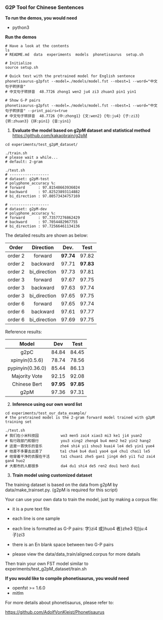 ### G2P Tool for Chinese Sentences

**To run the demos, you would need**

- python3

**Run the demos**

```shell
# Have a look at the contents
ls
# README.md  data  experiments  models  phonetisaurus  setup.sh

# Initialize
source setup.sh

# Quick test with the pretrained model for English sentence
phonetisaurus-g2pfst --model=./models/model.fst --nbest=1 --word="中文句子转拼音"
# 中文句子转拼音  48.7726 zhong1 wen2 ju4 zi3 zhuan3 pin1 yin1

# Show G-P pairs
phonetisaurus-g2pfst --model=./models/model.fst --nbest=1 --word="中文句子转拼音" --print_pairs=true
# 中文句子转拼音  48.7726 {中:zhong1} {文:wen2} {句:ju4} {子:zi3} {转:zhuan3} {拼:pin1} {音:yin1}
```

1. **Evaluate the model based on g2pM dataset and statistical method** https://github.com/kakaobrain/g2pM

```shell
cd experiments/test_g2pM_dataset/

./train.sh
# please wait a while...
# default: 2-gram

./test.sh
# ------------------
# dataset: g2pM-test
# polyphone_accuracy %:
# forward      : 97.81548663936024
# backward     : 97.82523893114882
# bi_direction : 97.80573434757169

# ------------------
# dataset: g2pM-dev
# polyphone_accuracy %:
# forward      : 97.73577276862429
# backward     : 97.7054482967755
# bi_direction : 97.72566461134136
```

The detailed results are shown as below: 

|  Order  |  Direction   |   Dev.    |   Test    |
| :-----: | :----------: | :-------: | :-------: |
| order 2 |   forward    | **97.74** |   97.82   |
| order 2 |   backward   |   97.71   | **97.83** |
| order 2 | bi_direction |   97.73   |   97.81   |
| order 3 |   forward    |   97.67   |   97.75   |
| order 3 |   backward   |   97.63   |   97.74   |
| order 3 | bi_direction |   97.65   |   97.75   |
| order 6 |   forward    |   97.65   |   97.74   |
| order 6 |   backward   |   97.61   |   97.77   |
| order 6 | bi_direction |   97.69   |   97.75   |

Reference results:

| Model            | Dev            | Test         |
| :-------------:| :-------------: |:--------------:|
| g2pC                 | 84.84                | 84.45           |
| xpinyin(0.5.6)       | 78.74                | 78.56           |
| pypinyin(0.36.0)     | 85.44                | 86.13           |
| Majority Vote        | 92.15                | 92.08           |
| Chinese Bert         | **97.95**            | **97.85**       |
| g2pM             | 97.36                | 97.31           |

2. **Inference using our own word list**

```shell
cd experiments/test_our_data_example/
# the pretrained model is the 2-gram forward model trained with g2pM training set

./test.sh
# 我们在小米科技园			wo3 men5 zai4 xiao3 mi3 ke1 ji4 yuan2
# 有行政部门和银行			you3 xing2 zheng4 bu4 men2 he2 yin2 hang2
# 这是一首快乐的音乐		   zhe4 shi4 yi1 shou3 kuai4 le4 de5 yin1 yue4
# 他差不多要去出差了        ta1 cha4 bu4 duo1 yao4 qu4 chu1 chai1 le5
# 他穿着干净的衣服在干活     ta1 chuan1 zhe5 gan1 jing4 de5 yi1 fu2 zai4 gan4 huo2
# 大都市的人都很多          da4 du1 shi4 de5 ren2 dou1 hen3 duo1
```

3. **Train model using customized dataset**

The training dataset is based on the data from g2pM by data/make_trainset.py. (g2pM is required for this script)

Your can use your own data to train the model, just by making a corpus file:

- it is a pure text file

- each line is one sample
- each line is formatted as G-P pairs: 字}zi4 或}huo4 者}zhe3 句}ju:4 子}zi3
- there is an En blank space between two G-P pairs
- please view the data/data_train/aligned.corpus for more datails

Then train your own FST model similar to experiments/test_g2pM_dataset/train.sh



**If you would like to compile phonetisaurus, you would need** 

- openfst >= 1.6.0
- mitlm 

For more details about phonetisaurus, please refer to:

https://github.com/AdolfVonKleist/Phonetisaurus